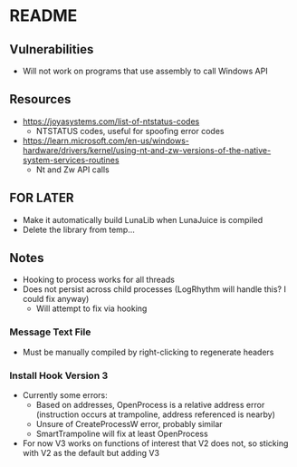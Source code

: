 # README

## Vulnerabilities

- Will not work on programs that use assembly to call Windows API

## Resources

- https://joyasystems.com/list-of-ntstatus-codes
    - NTSTATUS codes, useful for spoofing error codes
- https://learn.microsoft.com/en-us/windows-hardware/drivers/kernel/using-nt-and-zw-versions-of-the-native-system-services-routines
    - Nt and Zw API calls

## FOR LATER

- Make it automatically build LunaLib when LunaJuice is compiled
- Delete the library from temp...

## Notes

- Hooking to process works for all threads
- Does not persist across child processes (LogRhythm will handle this? I could fix anyway)
    - Will attempt to fix via hooking

### Message Text File
- Must be manually compiled by right-clicking to regenerate headers

### Install Hook Version 3
- Currently some errors:
    - Based on addresses, OpenProcess is a relative address error (instruction occurs at trampoline, address referenced is nearby)
    - Unsure of CreateProcessW error, probably similar
    - SmartTrampoline will fix at least OpenProcess
- For now V3 works on functions of interest that V2 does not, so sticking with V2 as the default but adding V3